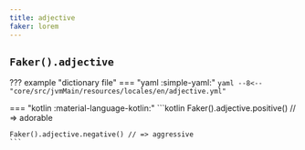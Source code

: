 ```yaml
---
title: adjective
faker: lorem
---
```


## `Faker().adjective`

??? example "dictionary file"
    === "yaml :simple-yaml:"
        ```yaml
        --8<-- "core/src/jvmMain/resources/locales/en/adjective.yml"
        ```

=== "kotlin :material-language-kotlin:"
    ```kotlin
    Faker().adjective.positive() // => adorable

    Faker().adjective.negative() // => aggressive
    ```
